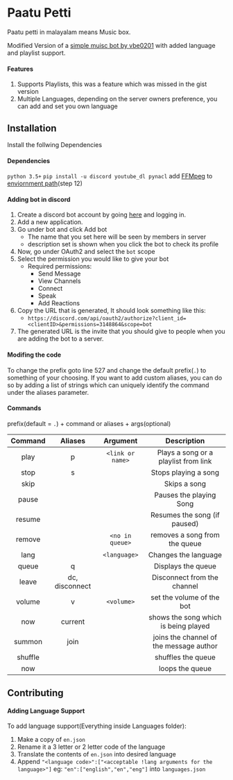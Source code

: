 # Paatu Petti
Paatu petti in malayalam means Music box. 


Modified Version of a [simple muisc bot by vbe0201](https://gist.github.com/vbe0201/ade9b80f2d3b64643d854938d40a0a2d) with added language and playlist support.




#### Features
1. Supports Playlists, this was a feature which was missed in the gist version
2. Multiple Languages, depending on the server owners preference, you can add and set you own language

## Installation
Install the follwing Dependencies
#### Dependencies
`python 3.5+`
`pip install -u discord youtube_dl pynacl`
add [FFMpeg](https://ffmpeg.org/download.html) to [enviornment path](https://www.wikihow.com/Install-FFmpeg-on-Windows)(step 12)

#### Adding bot in discord 
1. Create a discord bot account by going [here](https://discord.com/developers/applications) and logging in.
2. Add a new application.
3. Go under bot and click Add bot
    - The name that you set here will be seen by members in server 
    - description set is shown when you click the bot to check its profile
4. Now, go under OAuth2 and select the `bot` scope
5. Select the permission you would like to give your bot
    - Required permissions:
        - Send Message
        - View Channels
        - Connect
        - Speak
        - Add Reactions
6. Copy the URL that is generated, It should look something like this:
    - `https://discord.com/api/oauth2/authorize?client_id=<clientID>&permissions=3148864&scope=bot`
7. The generated URL is the invite that you should give to people when you are adding the bot to a server.

#### Modifing the code
To change the prefix goto line 527 and change the default prefix(`.`) to something of your choosing. 
If you want to add custom aliases, you can do so by adding a list of strings which can uniquely identify the command under the aliases parameter. 

#### Commands
prefix(default = `.`) + command or aliases + args(optional) 

| Command      | Aliases    | Argument       | Description                             |
|   :----:     |    :----:  | :----:         |     :----:                              |
| play         | p          | `<link or name>` |    Plays a song or a playlist from link |
| stop         | s          |                |    Stops playing a song                 |
|skip          |            |                |   Skips a song                          |
|pause         |            |                |  Pauses the playing Song                | 
|resume        |            |                | Resumes the song (if paused)            |
|remove        |            | `<no in queue>`  |  removes a song from the queue          |
|lang          |            | `<language>`  |  Changes the language          |
|queue        |     q       |   |  Displays the queue          |
|leave        |       dc, disconnect     |   |  Disconnect from the channel          |
|volume        |    v        | `<volume>`  |  set the volume of the bot          |
|now        |        current    |   |  shows the song which is being played          |
|summon        |   join         |   |  joins the channel of the message author          |
|shuffle        |            |   |  shuffles the queue         |
|now        |            |   |  loops the queue         |

## Contributing
#### Adding Language Support
To add language support(Everything inside Languages folder):
1. Make a copy of `en.json`
2. Rename it a 3 letter or 2 letter code of the language
3. Translate the contents of `en.json` into desired language
4. Append `"<language code>":["<acceptable !lang arguments for the language>"]` eg: `"en":["english","en","eng"]` into `languages.json`
